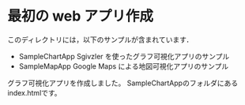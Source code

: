 # 最初の web アプリ作成

このディレクトリには，以下のサンプルが含まれています．

* SampleChartApp Sgivzler を使ったグラフ可視化アプリのサンプル
* SampleMapApp Google Maps による地図可視化アプリのサンプル

グラフ可視化アプリを作成しました。
SampleChartAppのフォルダにあるindex.htmlです。
